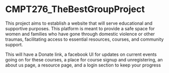 # CMPT276_TheBestGroupProject
This project aims to establish a website that will serve educational and supportive purposes. This platform is meant to provide a safe space for women and families who have gone through domestic violence or other traumas, facilitating access to essential resources, courses, and community support. 

This will have a Donate link, a facebook UI for updates on current events going on for these courses, a place for course signup and unregistering, an about us page, a resource page, and a login section to keep your progress
